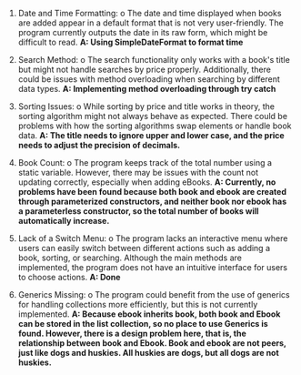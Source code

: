 1.	Date and Time Formatting:
o	The date and time displayed when books are added appear in a default format that is not very user-friendly. The program currently outputs the date in its raw form, which might be difficult to read.
**A:  Using SimpleDateFormat to format time**

2.	Search Method:
o	The search functionality only works with a book's title but might not handle searches by price properly. Additionally, there could be issues with method overloading when searching by different data types.
**A: Implementing method overloading through try catch**

3.	Sorting Issues:
o	While sorting by price and title works in theory, the sorting algorithm might not always behave as expected. There could be problems with how the sorting algorithms swap elements or handle book data.
**A: The title needs to ignore upper and lower case, and the price needs to adjust the precision of decimals.**

4.	Book Count:
o	The program keeps track of the total number using a static variable. However, there may be issues with the count not updating correctly, especially when adding eBooks.
**A: Currently, no problems have been found because both book and ebook are created through parameterized constructors, and neither book nor ebook has a parameterless constructor, so the total number of books will automatically increase.**

5.	Lack of a Switch Menu:
o	The program lacks an interactive menu where users can easily switch between different actions such as adding a book, sorting, or searching. Although the main methods are implemented, the program does not have an intuitive interface for users to choose actions. 
**A: Done**

6.	Generics Missing:
o	The program could benefit from the use of generics for handling collections more efficiently, but this is not currently implemented.
**A: Because ebook inherits book, both book and Ebook can be stored in the list collection, so no place to use Generics is found. However, there is a design problem here, that is, the relationship between book and Ebook. Book and ebook are not peers, just like dogs and huskies. All huskies are dogs, but all dogs are not huskies.**
